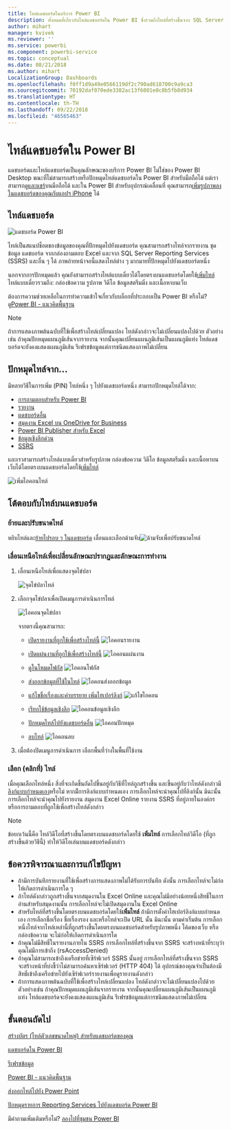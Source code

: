 ```yaml
---
title: ไทล์แดชบอร์ดในบริการ Power BI
description: ทั้งหมดที่เกี่ยวกับไทล์แดชบอร์ดใน Power BI ซึ่งรวมถึงไทล์ที่สร้างขึ้นจาก SQL Server Reporting Services (SSRS)
author: mihart
manager: kvivek
ms.reviewer: ''
ms.service: powerbi
ms.component: powerbi-service
ms.topic: conceptual
ms.date: 08/21/2018
ms.author: mihart
LocalizationGroup: Dashboards
ms.openlocfilehash: f0ff1d9a49e0566119df2c790ad618700c9a9ca3
ms.sourcegitcommit: 70192daf070ede3382ac13f6001e0c8b5fb8d934
ms.translationtype: HT
ms.contentlocale: th-TH
ms.lasthandoff: 09/22/2018
ms.locfileid: "46565463"
---
```

# <a name="dashboard-tiles-in-power-bi"></a>ไทล์แดชบอร์ดใน Power BI
แดชบอร์ดและไทล์แดชบอร์ดเป็นคุณลักษณะของบริการ Power BI ไม่ใช่ของ Power BI Desktop ขณะที่ไม่สามารถสร้างหรือปักหมุดไทล์แดชบอร์ดใน Power BI สำหรับมือถือได้ แต่เราสามารถ[ดูและแชร์](mobile/mobile-tiles-in-the-mobile-apps.md)บนมือถือได้ และใน Power BI สำหรับอุปกรณ์เคลื่อนที่ คุณสามารถ[เพิ่มรูปภาพลงในแดชบอร์ดของคุณกับแอปฯ iPhone](mobile/mobile-iphone-app-get-started.md) ได้

## <a name="dashboard-tiles"></a>ไทล์แดชบอร์ด
![แดชบอร์ด Power BI](./media/end-user-tiles/power-bi-dashboard.png)

ไทล์เป็นสแนปช็อตของข้อมูลของคุณที่ปักหมุดไปยังแดชบอร์ด คุณสามารถสร้างไทล์จากรายงาน ชุดข้อมูล แดชบอร์ด จากกล่องถามตอบ Excel และจาก SQL Server Reporting Services (SSRS) และอื่น ๆ ได้  ภาพถ่ายหน้าจอนี้แสดงไทล์ต่าง ๆ มากมายที่ปักหมุดไปยังแดชบอร์ดหนึ่ง

นอกจากการปักหมุดแล้ว คุณยังสามารถสร้างไทล์แบบเดี่ยวได้โดยตรงบนแดชบอร์ดโดยใช้[เพิ่มไทล์](../service-dashboard-add-widget.md) ไทล์แบบเดี่ยวรวมถึง: กล่องข้อความ รูปภาพ วิดีโอ ข้อมูลสตรีมมิ่ง และเนื้อหาบนเว็บ

ต้องการความช่วยเหลือในการทำความเข้าใจเกี่ยวกับบล็อกที่ประกอบเป็น Power BI หรือไม่?  ดู[Power BI - แนวคิดพื้นฐาน](end-user-basic-concepts.md)

> [!NOTE]
> ถ้าการแสดงภาพต้นฉบับที่ใช้เพื่อสร้างไทล์เปลี่ยนแปลง ไทล์ดังกล่าวจะไม่เปลี่ยนแปลงไปด้วย  ตัวอย่างเช่น ถ้าคุณปักหมุดแผนภูมิเส้นจากรายงาน จากนั้นคุณเปลี่ยนแผนภูมิเส้นเป็นแผนภูมิแท่ง ไทล์แดชบอร์ดจะยังคงแสดงแผนภูมิเส้น รีเฟรชข้อมูลแต่การชนิดแสดงภาพไม่เปลี่ยน
> 
> 

## <a name="pin-a-tile-from"></a>ปักหมุดไทล์จาก...
มีหลายวิธีในการเพิ่ม (PIN) ไทล์หนึ่ง ๆ ไปยังแดชบอร์ดหนึ่ง สามารถปักหมุดไทล์ได้จาก:

* [การถามตอบสำหรับ Power BI](../service-dashboard-pin-tile-from-q-and-a.md)
* [รายงาน](../service-dashboard-pin-tile-from-report.md)
* [แดชบอร์ดอื่น](../service-pin-tile-to-another-dashboard.md)
* [สมุดงาน Excel บน OneDrive for Business](../service-dashboard-pin-tile-from-excel.md)
* [Power BI Publisher สำหรับ Excel](../publisher-for-excel.md)
* [ข้อมูลเชิงลึกด่วน](end-user-insights.md)
* [SSRS](https://msdn.microsoft.com/library/mt604784.aspx)

และเราสามารถสร้างไทล์แบบเดี่ยวสำหรับรูปภาพ กล่องข้อความ วิดีโอ ข้อมูลสตรีมมิ่ง และเนื้อหาบนเว็บได้โดยตรงบนแดชบอร์ดโดยใช้[เพิ่มไทล์](../service-dashboard-add-widget.md)

  ![เพิ่มไอคอนไทล์](./media/end-user-tiles/add_widgetnew.png)

## <a name="interacting-with-tiles-on-a-dashboard"></a>โต้ตอบกับไทล์บนแดชบอร์ด
### <a name="move-and-resize-a-tile"></a>ย้ายและปรับขนาดไทล์
หยิบไทล์และ[ย้ายไปรอบ ๆ ในแดชบอร์ด](../service-dashboard-edit-tile.md) เลื่อนและเลือกด้ามจับ![ด้ามจับ](./media/end-user-tiles/resize-handle.jpg)เพื่อปรับขนาดไทล์

### <a name="hover-over-a-tile-to-change-the-appearance-and-behavior"></a>เลื่อนเหนือไทล์เพื่อเปลี่ยนลักษณะปรากฏและลักษณะการทำงาน
1. เลื่อนเหนือไทล์เพื่อแสดงจุดไข่ปลา
   
    ![จุดไข่ปลาไทล์](./media/end-user-tiles/ellipses_new.png)
2. เลือกจุดไข่ปลาเพื่อเปิดเมนูการดำเนินการไทล์
   
    ![ไอคอนจุดไข่ปลา](./media/end-user-tiles/power-bi-tile-menu.png)
   
    จากตรงนี้คุณสามารถ:
   
   * [เปิดรายงานที่ถูกใช้เพื่อสร้างไทล์นี้](end-user-reports.md) ![ไอคอนรายงาน](./media/end-user-tiles/chart-icon.jpg)  
   
   * [เปิดแผ่นงานที่ถูกใช้เพื่อสร้างไทล์นี้](end-user-reports.md) ![ไอคอนแผ่นงาน](./media/end-user-tiles/power-bi-open-worksheet.png)  
     
    * [ดูในโหมดโฟกัส](end-user-focus.md) ![ไอคอนโฟกัส](./media/end-user-tiles/fullscreen-icon.jpg)  
     * [ส่งออกข้อมูลที่ใช้ในไทล์](end-user-export-data.md) ![ไอคอนส่งออกข้อมูล](./media/end-user-tiles/export-icon.png)
     * [แก้ไขชื่อเรื่องและคำบรรยาย เพิ่มไฮเปอร์ลิงก์](../service-dashboard-edit-tile.md) ![แก้ไขไอคอน](./media/end-user-tiles/pencil-icon.jpg)
     * [เรียกใช้ข้อมูลเชิงลึก](end-user-insights.md) ![ไอคอนข้อมูลเชิงลึก](./media/end-user-tiles/power-bi-insights.png)
     * [ปักหมุดไทล์ไปยังแดชบอร์ดอื่น](../service-pin-tile-to-another-dashboard.md) 
       ![ไอคอนปักหมุด](./media/end-user-tiles/pin-icon.jpg)
     * [ลบไทล์](../service-dashboard-edit-tile.md)
     ![ไอคอนลบ](./media/end-user-tiles/trash-icon.png)
3. เมื่อต้องปิดเมนูการดำเนินการ เลือกพื้นที่ว่างในพื้นที่ใช้งาน

### <a name="select-click-a-tile"></a>เลือก (คลิกที่) ไทล์
เมื่อคุณเลือกไทล์หนึ่ง สิ่งที่จะเกิดขึ้นถัดไปขึ้นอยู่กับวิธีที่ไทล์ถูกสร้างขึ้น และขึ้นอยู่กับว่าไทล์ดังกล่าวมี[ลิงก์แบบกำหนดเอง](../service-dashboard-edit-tile.md)หรือไม่ หากมีีการลิงก์แบบกำหนดเอง การเลือกไทล์จะนำคุณไปที่ลิงก์นั้น มิฉะนั้น การเลือกไทล์จะนำคุณไปยังรายงาน สมุดงาน Excel Online รายงาน SSRS ที่อยู่ภายในองค์กร หรือการถามตอบที่ถูกใช้เพื่อสร้างไทล์ดังกล่าว

> [!NOTE]
> ข้อยกเว้นนี้คือ ไทล์วิดีโอที่สร้างขึ้นโดยตรงบนแดชบอร์ดโดยใช้ **เพิ่มไทล์** การเลือกไทล์วิดีโอ (ที่ถูกสร้างขึ้นด้วยวิธีนี้) ทำให้วิดีโอเล่นบนแดชบอร์ดดังกล่าว   
> 
> 

## <a name="considerations-and-troubleshooting"></a>ข้อควรพิจารณาและการแก้ไขปัญหา
* ถ้ามีการบันทึกรายงานที่ใช้เพื่อสร้างการแสดงภาพไม่ได้รับการบันทึก ดังนั้น การเลือกไทล์จะไม่ก่อให้เกิดการดำเนินการใด ๆ
* ถ้าไทล์ดังกล่าวถูกสร้างขึ้นจากสมุดงานใน Excel Online และคุณไม่มีอย่างน้อยหนึ่งสิทธิ์ในการอ่านสำหรับสมุดงานนั้น การเลือกไทล์จะไม่เปิดสมุดงานใน Excel Online
* สำหรับไทล์ที่สร้างขึ้นโดยตรงบนแดชบอร์ดโดยใช้**เพิ่มไทล์** ถ้ามีการตั้งค่าไฮเปอร์ลิงก์แบบกำหนดเอง การเลือกชื่อเรื่อง ชื่อเรื่องรอง และหรือไทล์จะเปิด URL นั้น  มิฉะนั้น ตามค่าเริ่มต้น การเลือกหนึ่งไทล์จากไทล์เหล่านี้ที่ถูกสร้างขึ้นโดยตรงบนแดชบอร์ดสำหรับรูปภาพหนึ่ง โค้ดของเว็บ หรือกล่องข้อความ จะไม่ก่อให้เกิดการดำเนินการใด
* ถ้าคุณไม่มีสิทธิ์ในรายงานภายใน SSRS การเลือกไทล์ที่สร้างขึ้นจาก SSRS จะสร้างหน้าที่ระบุว่าคุณไม่มีการเข้าถึง (rsAccessDenied)
* ถ้าคุณไม่สามารถเข้าถึงเครือข่ายที่เซิร์ฟเวอร์ SSRS นั้นอยู่ การเลือกไทล์ที่สร้างขึ้นจาก SSRS จะสร้างหน้าที่บ่งชี้ว่าไม่สามารถค้นหาเซิร์ฟเวอร์ (HTTP 404) ได้ อุปกรณ์ของคุณจำเป็นต้องมีสิทธิ์เข้าถึงเครือข่ายไปยังเซิร์ฟเวอร์รายงานเพื่อดูรายงานดังกล่าว
* ถ้าการแสดงภาพต้นฉบับที่ใช้เพื่อสร้างไทล์เปลี่ยนแปลง ไทล์ดังกล่าวจะไม่เปลี่ยนแปลงไปด้วย  ตัวอย่างเช่น ถ้าคุณปักหมุดแผนภูมิเส้นจากรายงาน จากนั้นคุณเปลี่ยนแผนภูมิเส้นเป็นแผนภูมิแท่ง ไทล์แดชบอร์ดจะยังคงแสดงแผนภูมิเส้น รีเฟรชข้อมูลแต่การชนิดแสดงภาพไม่เปลี่ยน

## <a name="next-steps"></a>ขั้นตอนถัดไป
[สร้างบัตร (ไทล์ตัวเลขขนาดใหญ่) สำหรับแดชบอร์ดของคุณ](../visuals/power-bi-visualization-card.md)

[แดชบอร์ดใน Power BI](end-user-dashboards.md)  

[รีเฟรชข้อมูล](../refresh-data.md)

[Power BI - แนวคิดพื้นฐาน](end-user-basic-concepts.md)

[ส่งออกไทล์ไปยัง Power Point](http://blogs.msdn.com/b/powerbidev/archive/2015/09/28/integrating-power-bi-tiles-into-office-documents.aspx)

[ปักหมุดรายการ Reporting Services ไปยังแดชบอร์ด Power BI](https://msdn.microsoft.com/library/mt604784.aspx)

มีคำถามเพิ่มเติมหรือไม่? [ลองไปที่ชุมชน Power BI](http://community.powerbi.com/)

